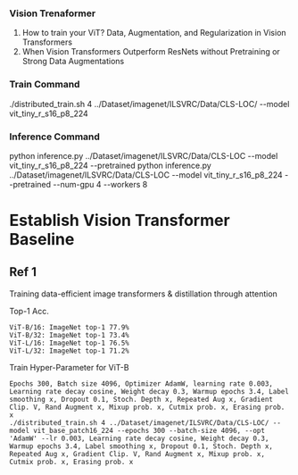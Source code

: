 
### Vision Trenaformer
1. How to train your ViT? Data, Augmentation, and Regularization in Vision Transformers
2. When Vision Transformers Outperform ResNets without Pretraining or Strong Data Augmentations

### Train Command
./distributed_train.sh 4 ../Dataset/imagenet/ILSVRC/Data/CLS-LOC/ --model vit_tiny_r_s16_p8_224

### Inference Command
python inference.py ../Dataset/imagenet/ILSVRC/Data/CLS-LOC --model vit_tiny_r_s16_p8_224 --pretrained
python inference.py ../Dataset/imagenet/ILSVRC/Data/CLS-LOC --model vit_tiny_r_s16_p8_224 --pretrained --num-gpu 4 --workers 8

# Establish Vision Transformer Baseline
## Ref 1
Training data-efficient image transformers & distillation through attention

Top-1 Acc.
```
ViT-B/16: ImageNet top-1 77.9%
ViT-B/32: ImageNet top-1 73.4%
ViT-L/16: ImageNet top-1 76.5%
ViT-L/32: ImageNet top-1 71.2%
```
Train Hyper-Parameter for ViT-B
```
Epochs 300, Batch size 4096, Optimizer AdamW, learning rate 0.003, Learning rate decay cosine, Weight decay 0.3, Warmup epochs 3.4, Label smoothing x, Dropout 0.1, Stoch. Depth x, Repeated Aug x, Gradient Clip. V, Rand Augment x, Mixup prob. x, Cutmix prob. x, Erasing prob. x
./distributed_train.sh 4 ../Dataset/imagenet/ILSVRC/Data/CLS-LOC/ --model vit_base_patch16_224 --epochs 300 --batch-size 4096, --opt 'AdamW' --lr 0.003, Learning rate decay cosine, Weight decay 0.3, Warmup epochs 3.4, Label smoothing x, Dropout 0.1, Stoch. Depth x, Repeated Aug x, Gradient Clip. V, Rand Augment x, Mixup prob. x, Cutmix prob. x, Erasing prob. x

```
